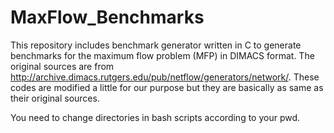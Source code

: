 # MaxFlow_Benchmarks

This repository includes benchmark generator written in C to generate benchmarks for the maximum flow problem (MFP) in DIMACS format. The original sources are from http://archive.dimacs.rutgers.edu/pub/netflow/generators/network/. These codes are modified a little for our purpose but they are basically as same as their original sources.

You need to change directories in bash scripts according to your pwd. 
